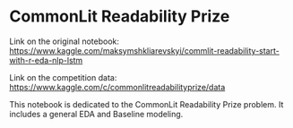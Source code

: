 # CommonLit Readability Prize

Link on the original notebook: https://www.kaggle.com/maksymshkliarevskyi/commlit-readability-start-with-r-eda-nlp-lstm

Link on the competition data: https://www.kaggle.com/c/commonlitreadabilityprize/data

This notebook is dedicated to the CommonLit Readability Prize problem. It includes a general EDA and Baseline modeling.
